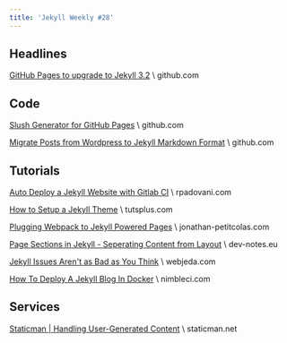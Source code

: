 ```yaml
---
title: 'Jekyll Weekly #28'
---
```


## Headlines
[GitHub Pages to upgrade to Jekyll 3.2](https://github.com/blog/2220-github-pages-to-upgrade-to-jekyll-3-2) \\
github.com

## Code
[Slush Generator for GitHub Pages](https://github.com/ronik-design/slush-gh-pages) \\
github.com

[Migrate Posts from Wordpress to Jekyll Markdown Format](https://github.com/worldofpiggy/ciao-jekyll) \\
github.com

## Tutorials
[Auto Deploy a Jekyll Website with Gitlab CI](https://rpadovani.com/jekyll-autodeploy-gitlab-ci) \\
rpadovani.com

[How to Setup a Jekyll Theme](http://webdesign.tutsplus.com/tutorials/how-to-set-up-a-jekyll-theme--cms-26332) \\
tutsplus.com

[Plugging Webpack to Jekyll Powered Pages](http://www.jonathan-petitcolas.com/2016/08/12/plugging-webpack-to-jekyll-powered-pages.html) \\
jonathan-petitcolas.com

[Page Sections in Jekyll - Seperating Content from Layout](http://dev-notes.eu/2016/08/page-sections-in-jekyll-seperating-content-from-layout/) \\
dev-notes.eu

[Jekyll Issues Aren't as Bad as You Think](https://blog.webjeda.com/jekyll-issues/) \\
webjeda.com

[How To Deploy A Jekyll Blog In Docker](http://blog.nimbleci.com/2016/08/10/how-to-deploy-a-jekyll-blog-in-docker/) \\
nimbleci.com

## Services
[Staticman | Handling User-Generated Content](https://staticman.net/) \\
staticman.net